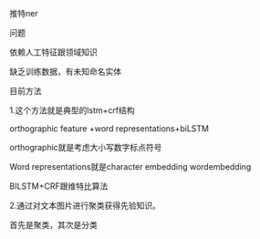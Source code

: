 推特ner

问题

依赖人工特征跟领域知识

缺乏训练数据，有未知命名实体

目前方法

1.这个方法就是典型的lstm+crf结构

orthographic feature +word representations+biLSTM

orthographic就是考虑大小写数字标点符号

Word representations就是character embedding wordembedding

BILSTM+CRF跟维特比算法

2.通过对文本图片进行聚类获得先验知识。

首先是聚类，其次是分类






